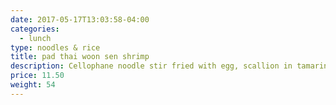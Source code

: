 ```yaml
---
date: 2017-05-17T13:03:58-04:00
categories:
  - lunch
type: noodles & rice
title: pad thai woon sen shrimp
description: Cellophane noodle stir fried with egg, scallion in tamarind sauce served with bean sprout.
price: 11.50
weight: 54
---
```

